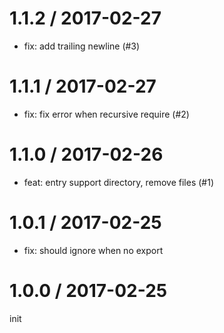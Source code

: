 
1.1.2 / 2017-02-27
==================

  * fix: add trailing newline (#3)

1.1.1 / 2017-02-27
==================

  * fix: fix error when recursive require (#2)

1.1.0 / 2017-02-26
==================

  * feat: entry support directory, remove files (#1)

1.0.1 / 2017-02-25
==================

 * fix: should ignore when no export

1.0.0 / 2017-02-25
==================

init

